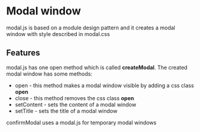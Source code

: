 # Modal window

modal.js is based on a module design pattern and it creates a modal window with style described in modal.css

## Features

modal.js has one open method which is called **createModal**. The created modal window has some methods:

* open - this method makes a modal window visible by adding a css class **open**
* close - this method removes the css class **open**
* setContent - sets the content of a modal window
* setTitle - sets the title of a modal window

confirmModal uses a modal.js for temporary modal windows
